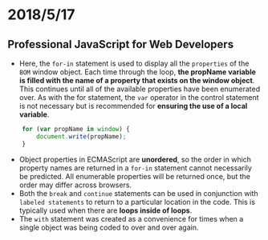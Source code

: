 # 2018/5/17

## Professional JavaScript for Web Developers

* Here, the `for-in` statement is used to display all the `properties` of the `BOM` window object. Each time through the loop, **the propName variable is filled with the name of a property that exists on the window object**. This continues until all of the available properties have been enumerated over. As with the for statement, the `var` operator in the control statement is not necessary but is recommended for **ensuring the use of a local variable**.

```Javascript
    for (var propName in window) {
        document.write(propName);
    }
```

* Object properties in ECMAScript are **unordered**, so the order in which property names are returned in a `for-in` statement cannot necessarily be predicted. All enumerable properties will be returned once, but the order may differ across browsers.
* Both the `break` and `continue` statements can be used in conjunction with `labeled statements` to return to a particular location in the code. This is typically used when there are **loops inside of loops**.
* The `with` statement was created as a convenience for times when a single object was being coded to over and over again.
